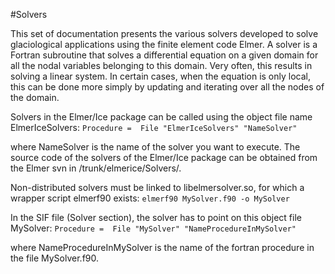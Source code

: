 #Solvers

This set of documentation presents the various solvers developed to solve glaciological applications using the finite element code Elmer. A solver is a Fortran subroutine that solves a differential equation on a given domain for all the nodal variables belonging to this domain. Very often, this results in solving a linear system. In certain cases, when the equation is only local, this can be done more simply by updating and iterating over all the nodes of the domain.

Solvers in the Elmer/Ice package can be called using the object file name ElmerIceSolvers:
`Procedure =  File "ElmerIceSolvers" "NameSolver"`

where NameSolver is the name of the solver you want to execute. The source code of the solvers of the Elmer/Ice package can be obtained from the Elmer svn in /trunk/elmerice/Solvers/.

Non-distributed solvers must be linked to libelmersolver.so, for which a wrapper script elmerf90 exists:
`elmerf90 MySolver.f90 -o MySolver`

In the SIF file (Solver section), the solver has to point on this object file MySolver:
`Procedure =  File "MySolver" "NameProcedureInMySolver"`

where NameProcedureInMySolver is the name of the fortran procedure in the file MySolver.f90.
